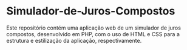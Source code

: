 # Simulador-de-Juros-Compostos
Este repositório contém uma aplicação web de um simulador de juros compostos, desenvolvido em PHP, com o uso de HTML e CSS para a estrutura e estilização da aplicação, respectivamente. 
